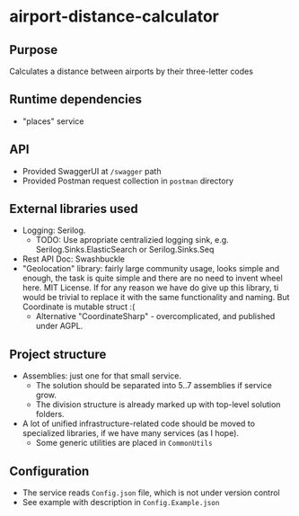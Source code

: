 # airport-distance-calculator

## Purpose
Calculates a distance between airports by their three-letter codes

## Runtime dependencies
* "places" service

## API
* Provided SwaggerUI at `/swagger` path
* Provided Postman request collection in `postman` directory

## External libraries used

* Logging: Serilog. 
  * TODO: Use apropriate centralizied logging sink, e.g. Serilog.Sinks.ElasticSearch or Serilog.Sinks.Seq 
* Rest API Doc: Swashbuckle
* "Geolocation" library: fairly large community usage, looks simple and enough, the task is quite simple and there are no need to invent wheel here.  MIT License. If for any reason we have do give up this library, ti would be trivial to replace it with the same functionality and naming. But Coordinate is mutable struct :(
  * Alternative "CoordinateSharp" - overcomplicated, and published under AGPL.

## Project structure
* Assemblies: just one for that small service. 
  * The solution should be separated into 5..7 assemblies if service grow.
  * The division structure is already marked up with top-level solution folders.
* A lot of unified infrastructure-related code should be moved to specialized libraries, if we have many services (as I hope).
  * Some generic utilities are placed in `CommonUtils` 

## Configuration
* The service reads `Config.json` file, which is not under version control
* See example with description in `Config.Example.json`

  



